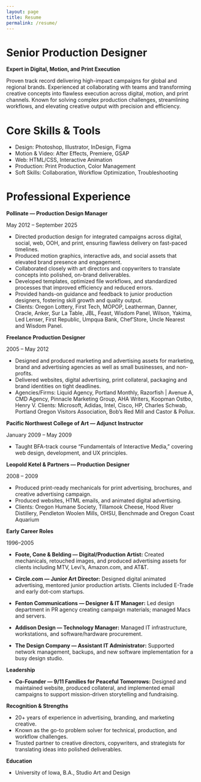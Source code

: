 ```yaml
---
layout: page
title: Resume
permalink: /resume/
---
```


# Senior Production Designer

**Expert in Digital, Motion, and Print Execution**

Proven track record delivering high-impact campaigns for global and regional brands. Experienced at collaborating with teams and transforming creative concepts into flawless execution across digital, motion, and print channels. Known for solving complex production challenges, streamlining workflows, and elevating creative output with precision and efficiency.
 
# Core Skills & Tools
-	Design: Photoshop, Illustrator, InDesign, Figma
-	Motion & Video: After Effects, Premiere, GSAP
-	Web: HTML/CSS, Interactive Animation
-	Production: Print Production, Color Management
-	Soft Skills: Collaboration, Workflow Optimization, Troubleshooting
 
# Professional Experience

**Pollinate — Production Design Manager**

May 2012 – September 2025
- Directed production design for integrated campaigns across digital, social, web,
OOH, and print, ensuring flawless delivery on fast-paced timelines.
- Produced motion graphics, interactive ads, and social assets that elevated brand
presence and engagement.
- Collaborated closely with art directors and copywriters to translate concepts into
polished, on-brand deliverables.
- Developed templates, optimized file workflows, and standardized processes that
improved efficiency and reduced errors.
- Provided hands-on guidance and feedback to junior production designers,
fostering skill growth and quality output.
- Clients: Oregon Lottery, First Tech, MOPOP, Leatherman, Danner, Oracle,
Anker, Sur La Table, JBL, Feast, Wisdom Panel, Wilson, Yakima, Led Lenser, First
Republic, Umpqua Bank, Chef’Store, Uncle Nearest and Wisdom Panel.

**Freelance Production Designer**

2005 – May 2012
- Designed and produced marketing and advertising assets for marketing, brand
and advertising agencies as well as small businesses, and non-profits.
- Delivered websites, digital advertising, print collateral, packaging and brand
identities on tight deadlines.
- Agencies/Firms: Liquid Agency, Portland Monthly, Razorfish | Avenue A, CMD
Agency, Pinnacle Marketing Group, AHA Writers, Koopman Ostbo, Henry V.
Clients: Microsoft, Adidas, Intel, Cisco, HP, Charles Schwab, Portland Oregon
Visitors Association, Bob’s Red Mill and Castor & Pollux.

**Pacific Northwest College of Art — Adjunct Instructor**

January 2009 – May 2009
- Taught BFA-track course “Fundamentals of Interactive Media,” covering web design, development, and UX principles.

**Leopold Ketel & Partners — Production Designer**

2008 – 2009
- Produced print-ready mechanicals for print advertising, brochures, and creative advertising campaign.
- Produced websites, HTML emails, and animated digital advertising.
- Clients: Oregon Humane Society, Tillamook Cheese, Hood River Distillery, Pendleton Woolen Mills, OHSU, Benchmade and Oregon Coast Aquarium

**Early Career Roles**

1996–2005
- **Foote, Cone & Belding — Digital/Production Artist:** Created mechanicals, retouched images, and produced advertising assets for clients including MTV, Levi’s, Amazon.com, and AT&T.

- **Circle.com — Junior Art Director:** Designed digital animated advertising, mentored junior production artists. Clients included E-Trade and early dot-com startups.

- **Fenton Communications — Designer & IT Manager:** Led design department in PR agency creating campaign materials; managed Macs and servers.

- **Addison Design — Technology Manager:** Managed IT infrastructure, workstations, and software/hardware procurement.

- **The Design Company — Assistant IT Administrator:** Supported network management, backups, and new software implementation for a busy design studio.
 
**Leadership**
-  **Co-Founder — 9/11 Families for Peaceful Tomorrows:** Designed and maintained website, produced collateral, and implemented email campaigns to support mission-driven storytelling and fundraising.

**Recognition & Strengths**
- 20+ years of experience in advertising, branding, and marketing creative.
- Known as the go-to problem solver for technical, production, and workflow challenges.
- Trusted partner to creative directors, copywriters, and strategists for translating ideas into polished deliverables.

**Education**
- University of Iowa, B.A., Studio Art and Design